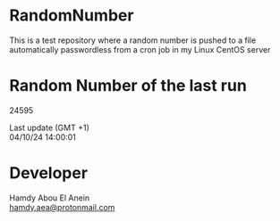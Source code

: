 # RandomNumber    
This is a test repository where a random number is pushed to a file automatically passwordless from a cron job in my Linux CentOS server    
# Random Number of the last run   
24595
      
Last update (GMT +1)    
04/10/24 14:00:01
# Developer    
Hamdy Abou El Anein   
hamdy.aea@protonmail.com
